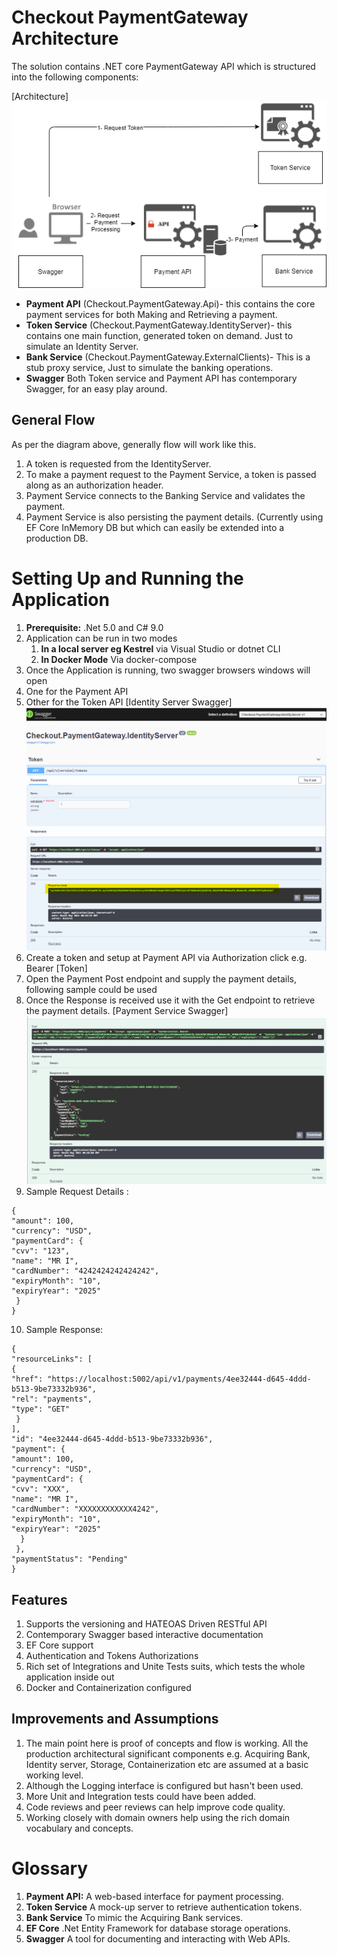 
# Checkout PaymentGateway Architecture

The solution contains .NET core PaymentGateway API which is structured into the following components:

[Architecture]
![Checkout.PaymentGateway Architecture](/Diagrams/Architecture.png) 

* **Payment API** (Checkout.PaymentGateway.Api)- this contains the core payment services for both Making and Retrieving a payment.
* **Token Service** (Checkout.PaymentGateway.IdentityServer)- this contains one main function, generated token on demand. Just to simulate an Identity Server.
* **Bank Service** (Checkout.PaymentGateway.ExternalClients)- This is a stub proxy service, Just to simulate the banking operations.
* **Swagger** Both Token service and Payment API has contemporary Swagger, for an easy play around.

## General Flow

As per the diagram above, generally flow will work like this.
1. A token is requested from the IdentityServer.
2. To make a payment request to the Payment Service, a token is passed along as an authorization header.
3. Payment Service connects to the Banking Service and validates the payment.
4. Payment Service is also persisting the payment details. (Currently using EF Core InMemory DB but which can easily be extended into a production DB.

#  Setting Up and Running the Application

1. **Prerequisite:** .Net 5.0 and C# 9.0
2.  Application can be run in two modes
	1. **In a local server eg Kestrel** via Visual Studio or dotnet CLI
	2. **In Docker Mode** Via docker-compose
3. Once the Application is running, two swagger browsers windows will open
4. One for the Payment API
5. Other for the Token API
	[Identity Server Swagger]
![IdentityServer Swagger](/Diagrams/IdServer.png) 
6. Create a token and setup at Payment API via Authorization click e.g. Bearer [Token]
7. Open the Payment Post endpoint and supply the payment details, following sample could be used
8. Once the Response is received use it with the Get endpoint to retrieve the payment details.
	[Payment Service Swagger]
![Payment Service Swagger](/Diagrams/PaymentService.png) 
9.  Sample Request Details :
```
{
"amount": 100,
"currency": "USD",
"paymentCard": {
"cvv": "123",
"name": "MR I",
"cardNumber": "4242424242424242",
"expiryMonth": "10",
"expiryYear": "2025"
 }
}
```
10.  Sample Response:
```
{
"resourceLinks": [
{
"href": "https://localhost:5002/api/v1/payments/4ee32444-d645-4ddd-b513-9be73332b936",
"rel": "payments",
"type": "GET"
 }
],
"id": "4ee32444-d645-4ddd-b513-9be73332b936",
"payment": {
"amount": 100,
"currency": "USD",
"paymentCard": {
"cvv": "XXX",
"name": "MR I",
"cardNumber": "XXXXXXXXXXXX4242",
"expiryMonth": "10",
"expiryYear": "2025"
  }
 },
"paymentStatus": "Pending"
}
```


## Features
1. Supports the versioning and HATEOAS Driven RESTful API
2. Contemporary Swagger based interactive documentation
3. EF Core support
4.  Authentication and Tokens Authorizations
5. Rich set of Integrations and Unite Tests suits, which tests the whole application inside out
6. Docker and Containerization configured
## Improvements and Assumptions
1. The main point here is proof of concepts and flow is working. All the production architectural significant components e.g. Acquiring Bank, Identity server, Storage, Containerization etc are assumed at a basic working level.
2. Although the Logging interface is configured but hasn't been used.
3. More Unit and Integration tests could have been added.
4. Code reviews and peer reviews can help improve code quality.
5. Working closely with domain owners help using the rich domain vocabulary and concepts.

# Glossary
1. **Payment API:** A web-based interface for payment processing.
2. **Token Service** A mock-up server to retrieve authentication tokens.
3. **Bank Service** To mimic the Acquiring Bank services.
4. **EF Core** .Net Entity Framework for database storage operations.
5. **Swagger** A tool for documenting and interacting with Web APIs.
